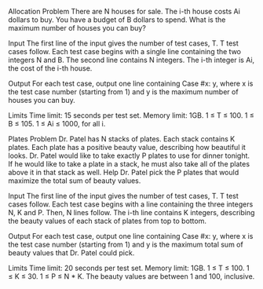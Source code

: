 Allocation
Problem
There are N houses for sale. The i-th house costs Ai dollars to buy. You have a budget of B dollars to spend. What is the maximum number of houses you can buy?

Input
The first line of the input gives the number of test cases, T. T test cases follow. Each test case begins with a single line containing the two integers N and B. The second line contains N integers. The i-th integer is Ai, the cost of the i-th house.

Output
For each test case, output one line containing Case #x: y, where x is the test case number (starting from 1) and y is the maximum number of houses you can buy.

Limits
Time limit: 15 seconds per test set.
Memory limit: 1GB.
1 ≤ T ≤ 100.
1 ≤ B ≤ 105.
1 ≤ Ai ≤ 1000, for all i.


Plates
Problem
Dr. Patel has N stacks of plates. Each stack contains K plates. Each plate has a positive beauty value, describing how beautiful it looks. Dr. Patel would like to take exactly P plates to use for dinner tonight. If he would like to take a plate in a stack, he must also take all of the plates above it in that stack as well. Help Dr. Patel pick the P plates that would maximize the total sum of beauty values.

Input
The first line of the input gives the number of test cases, T. T test cases follow. Each test case begins with a line containing the three integers N, K and P. Then, N lines follow. The i-th line contains K integers, describing the beauty values of each stack of plates from top to bottom.

Output
For each test case, output one line containing Case #x: y, where x is the test case number (starting from 1) and y is the maximum total sum of beauty values that Dr. Patel could pick.

Limits
Time limit: 20 seconds per test set.
Memory limit: 1GB.
1 ≤ T ≤ 100.
1 ≤ K ≤ 30.
1 ≤ P ≤ N * K.
The beauty values are between 1 and 100, inclusive.
